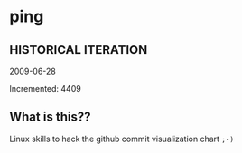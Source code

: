 # ping

## HISTORICAL ITERATION
2009-06-28

Incremented: 4409

## What is this?? 
Linux skills to hack the github commit visualization chart `;-)`

